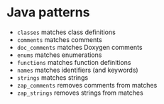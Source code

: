 Java patterns
=============

- `classes` matches class definitions
- `comments` matches comments
- `doc_comments` matches Doxygen comments
- `enums` matches enumerations
- `functions` matches function definitions
- `names` matches identifiers (and keywords)
- `strings` matches strings
- `zap_comments` removes comments from matches
- `zap_strings` removes strings from matches

